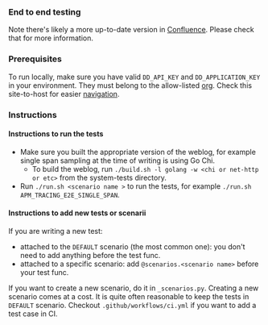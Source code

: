 ### End to end testing
Note there's likely a more up-to-date version in [Confluence](https://datadoghq.atlassian.net/wiki/spaces/APMINT/pages/2882407122/APM+end-to-end+E2E+tests#Fetch-Single-Span-spans/events).
Please check that for more information.

### Prerequisites
To run locally, make sure you have valid `DD_API_KEY` and `DD_APPLICATION_KEY` in your environment.
They must belong to the allow-listed [org](https://github.com/DataDog/consul-config/blob/b84d79f702961414b6d262b1190ff04bb5efd0a2/datadog/us1.prod.dog/features/event_platform_unstable_analytics_endpoint#L4).
Check this site-to-host for easier [navigation](https://github.com/DataDog/system-tests/blob/1219af3e6bdfb16c939a687ffeff2123aa41b52b/utils/interfaces/_backend.py#L35).

### Instructions

#### Instructions to run the tests

* Make sure you built the appropriate version of the weblog, for example single span sampling at the time of writing is using Go Chi.
  * To build the weblog, run `./build.sh -l golang -w <chi or net-http or etc>` from the system-tests directory.
* Run `./run.sh <scenario name >` to run the tests, for example `./run.sh APM_TRACING_E2E_SINGLE_SPAN`.

#### Instructions to add new tests or scenarii

If you are writing a new test:
* attached to the `DEFAULT` scenario (the most common one): you don't need to add anything before the test func.
* attached to a specific scenario: add `@scenarios.<scenario name>` before your test func.

If you want to create a new scenario, do it in `_scenarios.py`.
Creating a new scenario comes at a cost.
It is quite often reasonable to keep the tests in `DEFAULT` scenario.
Checkout `.github/workflows/ci.yml` if you want to add a test case in CI.
